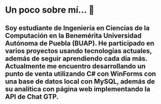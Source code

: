 # Un poco sobre mí... 👋
## Soy estudiante de Ingeniería en Ciencias de la Computación en la Benemérita Universidad Autónoma de Puebla (BUAP). He participado en varios proyectos usando tecnologías actuales, además de seguir aprendiendo cada día más. Actualmente me encuentro desarrollando un punto de venta utilizando C# con WinForms con una base de datos local con MySQL, además de su  analítica con página web implementando la API de Chat GTP.


